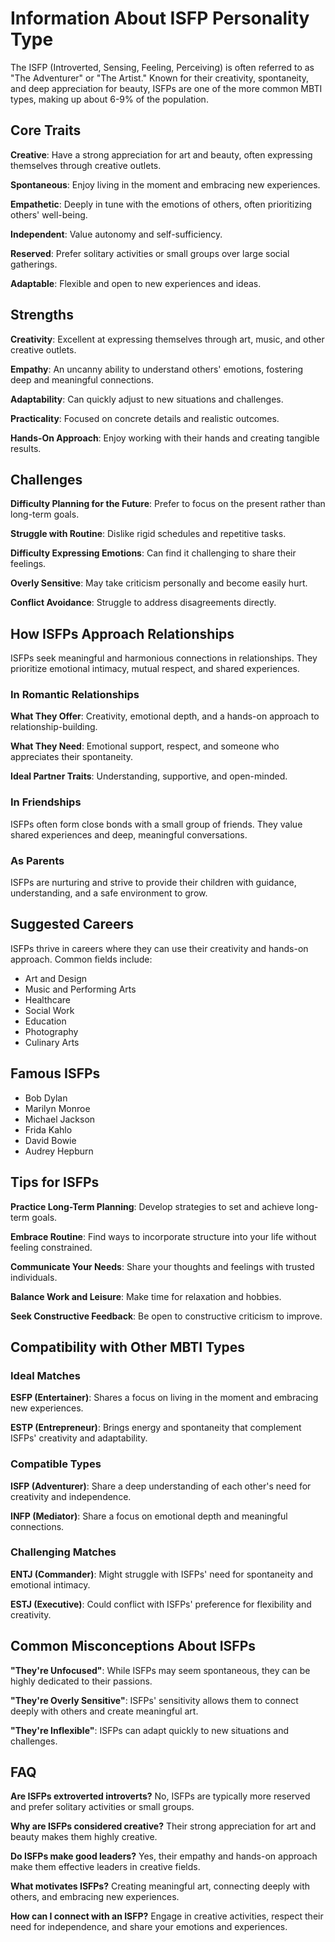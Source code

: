 # Information About ISFP Personality Type

The ISFP (Introverted, Sensing, Feeling, Perceiving) is often referred to as "The Adventurer" or "The Artist." Known for their creativity, spontaneity, and deep appreciation for beauty, ISFPs are one of the more common MBTI types, making up about 6-9% of the population.

## Core Traits

**Creative**: Have a strong appreciation for art and beauty, often expressing themselves through creative outlets.

**Spontaneous**: Enjoy living in the moment and embracing new experiences.

**Empathetic**: Deeply in tune with the emotions of others, often prioritizing others' well-being.

**Independent**: Value autonomy and self-sufficiency.

**Reserved**: Prefer solitary activities or small groups over large social gatherings.

**Adaptable**: Flexible and open to new experiences and ideas.

## Strengths

**Creativity**: Excellent at expressing themselves through art, music, and other creative outlets.

**Empathy**: An uncanny ability to understand others' emotions, fostering deep and meaningful connections.

**Adaptability**: Can quickly adjust to new situations and challenges.

**Practicality**: Focused on concrete details and realistic outcomes.

**Hands-On Approach**: Enjoy working with their hands and creating tangible results.

## Challenges

**Difficulty Planning for the Future**: Prefer to focus on the present rather than long-term goals.

**Struggle with Routine**: Dislike rigid schedules and repetitive tasks.

**Difficulty Expressing Emotions**: Can find it challenging to share their feelings.

**Overly Sensitive**: May take criticism personally and become easily hurt.

**Conflict Avoidance**: Struggle to address disagreements directly.

## How ISFPs Approach Relationships

ISFPs seek meaningful and harmonious connections in relationships. They prioritize emotional intimacy, mutual respect, and shared experiences.

### In Romantic Relationships

**What They Offer**: Creativity, emotional depth, and a hands-on approach to relationship-building.

**What They Need**: Emotional support, respect, and someone who appreciates their spontaneity.

**Ideal Partner Traits**: Understanding, supportive, and open-minded.

### In Friendships

ISFPs often form close bonds with a small group of friends. They value shared experiences and deep, meaningful conversations.

### As Parents

ISFPs are nurturing and strive to provide their children with guidance, understanding, and a safe environment to grow.

## Suggested Careers

ISFPs thrive in careers where they can use their creativity and hands-on approach. Common fields include:

- Art and Design
- Music and Performing Arts
- Healthcare
- Social Work
- Education
- Photography
- Culinary Arts

## Famous ISFPs

- Bob Dylan
- Marilyn Monroe
- Michael Jackson
- Frida Kahlo
- David Bowie
- Audrey Hepburn

## Tips for ISFPs

**Practice Long-Term Planning**: Develop strategies to set and achieve long-term goals.

**Embrace Routine**: Find ways to incorporate structure into your life without feeling constrained.

**Communicate Your Needs**: Share your thoughts and feelings with trusted individuals.

**Balance Work and Leisure**: Make time for relaxation and hobbies.

**Seek Constructive Feedback**: Be open to constructive criticism to improve.

## Compatibility with Other MBTI Types

### Ideal Matches

**ESFP (Entertainer)**: Shares a focus on living in the moment and embracing new experiences.

**ESTP (Entrepreneur)**: Brings energy and spontaneity that complement ISFPs' creativity and adaptability.

### Compatible Types

**ISFP (Adventurer)**: Share a deep understanding of each other's need for creativity and independence.

**INFP (Mediator)**: Share a focus on emotional depth and meaningful connections.

### Challenging Matches

**ENTJ (Commander)**: Might struggle with ISFPs' need for spontaneity and emotional intimacy.

**ESTJ (Executive)**: Could conflict with ISFPs' preference for flexibility and creativity.

## Common Misconceptions About ISFPs

**"They're Unfocused"**: While ISFPs may seem spontaneous, they can be highly dedicated to their passions.

**"They're Overly Sensitive"**: ISFPs' sensitivity allows them to connect deeply with others and create meaningful art.

**"They're Inflexible"**: ISFPs can adapt quickly to new situations and challenges.

## FAQ

**Are ISFPs extroverted introverts?**
No, ISFPs are typically more reserved and prefer solitary activities or small groups.

**Why are ISFPs considered creative?**
Their strong appreciation for art and beauty makes them highly creative.

**Do ISFPs make good leaders?**
Yes, their empathy and hands-on approach make them effective leaders in creative fields.

**What motivates ISFPs?**
Creating meaningful art, connecting deeply with others, and embracing new experiences.

**How can I connect with an ISFP?**
Engage in creative activities, respect their need for independence, and share your emotions and experiences.
